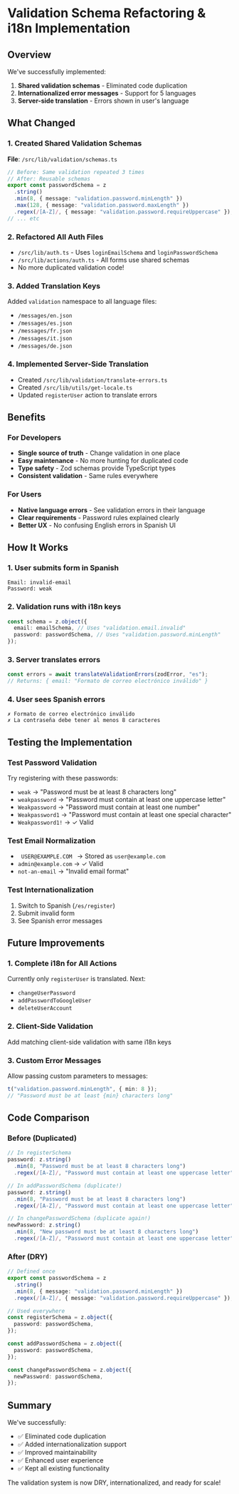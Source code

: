 # Validation Schema Refactoring & i18n Implementation

## Overview

We've successfully implemented:

1. **Shared validation schemas** - Eliminated code duplication
2. **Internationalized error messages** - Support for 5 languages
3. **Server-side translation** - Errors shown in user's language

## What Changed

### 1. Created Shared Validation Schemas

**File**: `/src/lib/validation/schemas.ts`

```typescript
// Before: Same validation repeated 3 times
// After: Reusable schemas
export const passwordSchema = z
  .string()
  .min(8, { message: "validation.password.minLength" })
  .max(128, { message: "validation.password.maxLength" })
  .regex(/[A-Z]/, { message: "validation.password.requireUppercase" });
// ... etc
```

### 2. Refactored All Auth Files

- `/src/lib/auth.ts` - Uses `loginEmailSchema` and `loginPasswordSchema`
- `/src/lib/actions/auth.ts` - All forms use shared schemas
- No more duplicated validation code!

### 3. Added Translation Keys

Added `validation` namespace to all language files:

- `/messages/en.json`
- `/messages/es.json`
- `/messages/fr.json`
- `/messages/it.json`
- `/messages/de.json`

### 4. Implemented Server-Side Translation

- Created `/src/lib/validation/translate-errors.ts`
- Created `/src/lib/utils/get-locale.ts`
- Updated `registerUser` action to translate errors

## Benefits

### For Developers

- **Single source of truth** - Change validation in one place
- **Easy maintenance** - No more hunting for duplicated code
- **Type safety** - Zod schemas provide TypeScript types
- **Consistent validation** - Same rules everywhere

### For Users

- **Native language errors** - See validation errors in their language
- **Clear requirements** - Password rules explained clearly
- **Better UX** - No confusing English errors in Spanish UI

## How It Works

### 1. User submits form in Spanish

```
Email: invalid-email
Password: weak
```

### 2. Validation runs with i18n keys

```typescript
const schema = z.object({
  email: emailSchema, // Uses "validation.email.invalid"
  password: passwordSchema, // Uses "validation.password.minLength"
});
```

### 3. Server translates errors

```typescript
const errors = await translateValidationErrors(zodError, "es");
// Returns: { email: "Formato de correo electrónico inválido" }
```

### 4. User sees Spanish errors

```
✗ Formato de correo electrónico inválido
✗ La contraseña debe tener al menos 8 caracteres
```

## Testing the Implementation

### Test Password Validation

Try registering with these passwords:

- `weak` → "Password must be at least 8 characters long"
- `weakpassword` → "Password must contain at least one uppercase letter"
- `Weakpassword` → "Password must contain at least one number"
- `Weakpassword1` → "Password must contain at least one special character"
- `Weakpassword1!` → ✓ Valid

### Test Email Normalization

- `  USER@EXAMPLE.COM  ` → Stored as `user@example.com`
- `admin@example.com` → ✓ Valid
- `not-an-email` → "Invalid email format"

### Test Internationalization

1. Switch to Spanish (`/es/register`)
2. Submit invalid form
3. See Spanish error messages

## Future Improvements

### 1. Complete i18n for All Actions

Currently only `registerUser` is translated. Next:

- `changeUserPassword`
- `addPasswordToGoogleUser`
- `deleteUserAccount`

### 2. Client-Side Validation

Add matching client-side validation with same i18n keys

### 3. Custom Error Messages

Allow passing custom parameters to messages:

```typescript
t("validation.password.minLength", { min: 8 });
// "Password must be at least {min} characters long"
```

## Code Comparison

### Before (Duplicated)

```typescript
// In registerSchema
password: z.string()
  .min(8, "Password must be at least 8 characters long")
  .regex(/[A-Z]/, "Password must contain at least one uppercase letter");

// In addPasswordSchema (duplicate!)
password: z.string()
  .min(8, "Password must be at least 8 characters long")
  .regex(/[A-Z]/, "Password must contain at least one uppercase letter");

// In changePasswordSchema (duplicate again!)
newPassword: z.string()
  .min(8, "New password must be at least 8 characters long")
  .regex(/[A-Z]/, "Password must contain at least one uppercase letter");
```

### After (DRY)

```typescript
// Defined once
export const passwordSchema = z
  .string()
  .min(8, { message: "validation.password.minLength" })
  .regex(/[A-Z]/, { message: "validation.password.requireUppercase" });

// Used everywhere
const registerSchema = z.object({
  password: passwordSchema,
});

const addPasswordSchema = z.object({
  password: passwordSchema,
});

const changePasswordSchema = z.object({
  newPassword: passwordSchema,
});
```

## Summary

We've successfully:

- ✅ Eliminated code duplication
- ✅ Added internationalization support
- ✅ Improved maintainability
- ✅ Enhanced user experience
- ✅ Kept all existing functionality

The validation system is now DRY, internationalized, and ready for scale!
